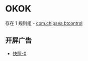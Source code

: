 # OKOK

存在 1 规则组 - [com.chipsea.btcontrol](/src/apps/com.chipsea.btcontrol.ts)

## 开屏广告

- [快照-0](https://gkd-kit.gitee.io/import/13115472)
